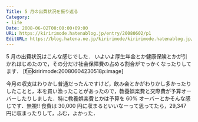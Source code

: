 ```yaml
---
Title: 5 月の出費状況を振り返る
Category:
- life
Date: 2008-06-02T00:00:00+09:00
URL: https://kiririmode.hatenablog.jp/entry/20080602/p1
EditURL: https://blog.hatena.ne.jp/kiririmode/kiririmode.hatenablog.jp/atom/entry/8454420450078214820
---
```



5 月の出費状況はこんな感じでした．
いよいよ厚生年金とか健康保険とかが引かれはじめたので，その分だけ社会保障費の占める割合がでっかくなったりしてます．
[f:id:kiririmode:20080604230518p:image]

今月の収支はわりかし普通だったんですけど，飲み会とかがわりかし多かったりしたことと，本を買い漁ったことがあったので，教養娯楽費と交際費が予算オーバーしたりしました．特に教養娯楽費とかは予算を 60% オーバーとかそんな感じです．無視!!
食費は 30,000 円に収まるといいなーって思ってたら，29,347 円に収まったりして，ふむ，よかった．
